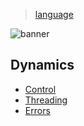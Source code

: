 > [language](../)

![banner](/go/photos/banner.png)

## Dynamics

* [Control](control)
* [Threading](threading)
* [Errors](errors)
